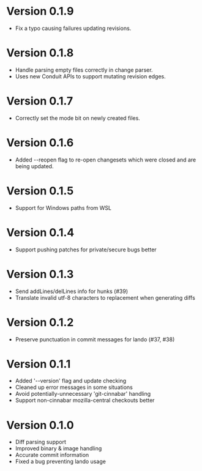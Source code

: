 # Version 0.1.9

* Fix a typo causing failures updating revisions.

# Version 0.1.8

* Handle parsing empty files correctly in change parser.
* Uses new Conduit APIs to support mutating revision edges.

# Version 0.1.7

* Correctly set the mode bit on newly created files.

# Version 0.1.6

* Added --reopen flag to re-open changesets which were closed and are being updated.

# Version 0.1.5

* Support for Windows paths from WSL

# Version 0.1.4

* Support pushing patches for private/secure bugs better

# Version 0.1.3

* Send addLines/delLines info for hunks (#39)
* Translate invalid utf-8 characters to replacement when generating diffs

# Version 0.1.2

* Preserve punctuation in commit messages for lando (#37, #38)

# Version 0.1.1

* Added '--version' flag and update checking
* Cleaned up error messages in some situations
* Avoid potentially-unnecessary 'git-cinnabar' handling
* Support non-cinnabar mozilla-central checkouts better

# Version 0.1.0

* Diff parsing support
* Improved binary & image handling
* Accurate commit information
* Fixed a bug preventing lando usage
